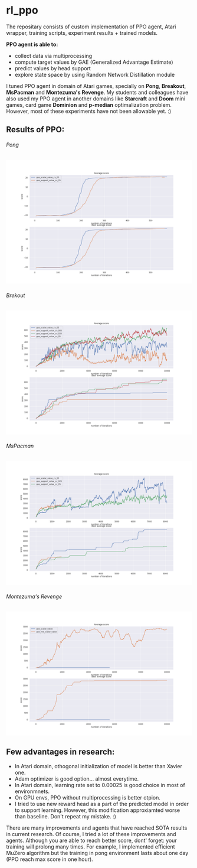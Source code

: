 # rl_ppo
The repositary consists of custom implementation of PPO agent, Atari wrapper, training scripts, experiment results + trained models.

**PPO agent is able to:**
- collect data via multiprocessing
- compute target values by GAE (Generalized Advantage Estimate)
- predict values by head support
- explore state space by using Random Network Distillation module

I tuned PPO agent in domain of Atari games, specially on **Pong**, **Breakout**, **MsPacman** and **Montezuma's Revenge**. My students and colleagues have also used my PPO agent in another domains like **Starcraft** and **Doom** mini games, card game **Dominion** and **p-median** optimalization problem. However, most of these experiments have not been allowable yet. :)

## Results of PPO:

###### Pong
![Alt text](https://github.com/marrekb/rl_ppo/blob/main/plots/pong_score.png?raw=true "Pong")

###### Brekout
![Alt text](https://github.com/marrekb/rl_ppo/blob/main/plots/breakout_score.png?raw=true "Breakout")

###### MsPacman
![Alt text](https://github.com/marrekb/rl_ppo/blob/main/plots/pacman_score.png?raw=true "Pacman")

###### Montezuma's Revenge
![Alt text](https://github.com/marrekb/rl_ppo/blob/main/plots/montezuma_score.png?raw=true "Montezuma")

## Few advantages in research:
- In Atari domain, othogonal initialization of model is better than Xavier one.
- Adam optimizer is good option... almost everytime. 
- In Atari domain, learning rate set to 0.00025 is good choice in most of environmnets.
- On GPU envs, PPO without multiprocessing is better otpion.
- I tried to use new reward head as a part of the predicted model in order to support learning. However, this modification approxiamted worse than baseline. Don't repeat my mistake. :)

There are many improvements and agents that have reached SOTA results in current research. Of course, I tried a lot of these improvements and agents. Although you are able to reach better score, dont' forget: your training will prolong many times. For example, I implemented efficient MuZero algorithm but the training in pong environment lasts about one day (PPO reach max score in one hour).


